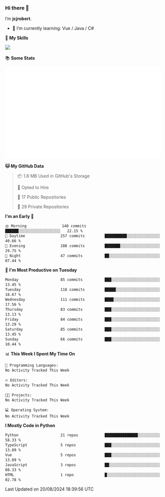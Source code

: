 ### Hi there 👋

I’m **jcjrobert**.

- 🌱 I’m currently learning: Vue / Java / C#

🌟 **My Skills**

![](https://img.shields.io/badge/-Python-3e74a2?style=flat-square&logo=Python&logoColor=fff)

📚 **Some Stats**

![](https://github.com/jcjrobert/github-stats/blob/master/generated/overview.svg)

<!--START_SECTION:waka-->
**🐱 My GitHub Data** 

> 📦 1.8 MB Used in GitHub's Storage 
 > 
> 💼 Opted to Hire
 > 
> 📜 17 Public Repositories 
 > 
> 🔑 29 Private Repositories 
 > 
**I'm an Early 🐤** 

```text
🌞 Morning                140 commits         ██████░░░░░░░░░░░░░░░░░░░   22.15 % 
🌆 Daytime                257 commits         ██████████░░░░░░░░░░░░░░░   40.66 % 
🌃 Evening                188 commits         ███████░░░░░░░░░░░░░░░░░░   29.75 % 
🌙 Night                  47 commits          ██░░░░░░░░░░░░░░░░░░░░░░░   07.44 % 
```
📅 **I'm Most Productive on Tuesday** 

```text
Monday                   85 commits          ███░░░░░░░░░░░░░░░░░░░░░░   13.45 % 
Tuesday                  118 commits         █████░░░░░░░░░░░░░░░░░░░░   18.67 % 
Wednesday                111 commits         ████░░░░░░░░░░░░░░░░░░░░░   17.56 % 
Thursday                 83 commits          ███░░░░░░░░░░░░░░░░░░░░░░   13.13 % 
Friday                   84 commits          ███░░░░░░░░░░░░░░░░░░░░░░   13.29 % 
Saturday                 85 commits          ███░░░░░░░░░░░░░░░░░░░░░░   13.45 % 
Sunday                   66 commits          ███░░░░░░░░░░░░░░░░░░░░░░   10.44 % 
```


📊 **This Week I Spent My Time On** 

```text
💬 Programming Languages: 
No Activity Tracked This Week

🔥 Editors: 
No Activity Tracked This Week

🐱‍💻 Projects: 
No Activity Tracked This Week

💻 Operating System: 
No Activity Tracked This Week
```

**I Mostly Code in Python** 

```text
Python                   21 repos            ███████████████░░░░░░░░░░   58.33 % 
TypeScript               5 repos             ███░░░░░░░░░░░░░░░░░░░░░░   13.89 % 
Vue                      5 repos             ███░░░░░░░░░░░░░░░░░░░░░░   13.89 % 
JavaScript               3 repos             ██░░░░░░░░░░░░░░░░░░░░░░░   08.33 % 
HTML                     1 repo              █░░░░░░░░░░░░░░░░░░░░░░░░   02.78 % 
```




 Last Updated on 20/08/2024 18:39:56 UTC
<!--END_SECTION:waka-->
